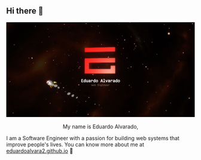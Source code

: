 ## Hi there 👋

![Screenshot](./readme-screenshot.jpg)
<p align="center">
My name is Eduardo Alvarado,

I am a Software Engineer with a passion for building web systems that improve people's lives. You can know more about me at [eduardoalvara2.github.io](https://eduardoalvara2.github.io/) 🚀
</p>
<!--
**eduardoalvara2/eduardoalvara2** is a ✨ _special_ ✨ repository because its `README.md` (this file) appears on your GitHub profile.

Here are some ideas to get you started:

- 🔭 I’m currently working on ...
- 🌱 I’m currently learning ...
- 👯 I’m looking to collaborate on ...
- 🤔 I’m looking for help with ...
- 💬 Ask me about ...
- 📫 How to reach me: ...
- 😄 Pronouns: ...
- ⚡ Fun fact: ...
-->
